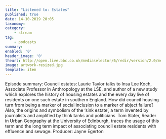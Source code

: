 ```yaml
---
title: "Listened to: Estates"
published: true
date: 14-10-2019 20:05
taxonomy:
category:
	- stream
tag:
	- podcasts
summary:
enabled: '0'
header_image: '0'
theurl: http://open.live.bbc.co.uk/mediaselector/6/redir/version/2.0/mediaset/audio-nondrm-download/proto/http/vpid/p07qkmbq.mp3
image: artwork-resized.jpg
template: item
---
```

 
Episode summary: Council estates: Laurie Taylor talks to Insa Lee Koch, Associate Professor in Anthropology at the LSE, and author of a new study which explores the history of housing estates and the every day live of residents on one such estate in southern England. How did council housing turn from being a marker of social inclusion to a marker of abject failure? Also, the origins and symbolism of the ‘sink estate’, a term invented by journalists and amplified by think tanks and politicians. Tom Slater, Reader in Urban Geography at the University of Edinburgh, traces the usage of this term and the long term impact of associating council estate residents with effluence and sewage. Producer: Jayne Egerton
